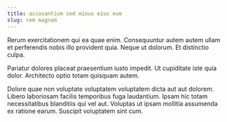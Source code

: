 ```yaml
---
title: accusantium sed minus eius eum
slug: rem magnam
---
```


Rerum exercitationem qui ea quae enim. Consequuntur autem autem ullam et perferendis nobis illo provident quia. Neque ut dolorum. Et distinctio culpa.

Pariatur dolores placeat praesentium iusto impedit. Ut cupiditate iste quia dolor. Architecto optio totam quisquam autem.

Dolore quae non voluptate voluptatem voluptatem dicta aut aut dolorem. Libero laboriosam facilis temporibus fuga laudantium. Ipsam hic totam necessitatibus blanditiis qui vel aut. Voluptas ut ipsam mollitia assumenda ex ratione earum. Suscipit voluptatem sint cum.
